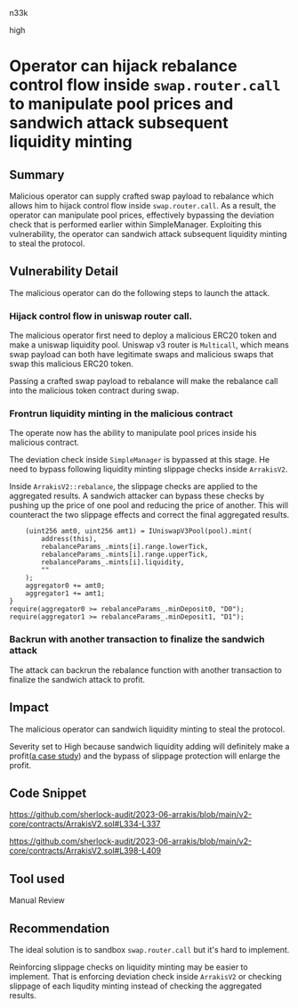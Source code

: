 n33k

high

# Operator can hijack rebalance control flow inside `swap.router.call` to manipulate pool prices and sandwich attack subsequent liquidity minting

## Summary

Malicious operator can supply crafted swap payload to rebalance which allows him to hijack control flow inside `swap.router.call`.
As a result, the operator can manipulate pool prices, effectively bypassing the deviation check that is performed earlier within SimpleManager. Exploiting this vulnerability, the operator can sandwich attack subsequent liquidity minting to steal the protocol.

## Vulnerability Detail

The malicious operator can do the following steps to launch the attack.

### Hijack control flow in uniswap router call.

The malicious operator first need to deploy a malicious ERC20 token and make a uniswap liquidity pool. Uniswap v3 router is `Multicall`, which means swap payload can both have legitimate swaps and malicious swaps that swap this malicious ERC20 token.

Passing a crafted swap payload to rebalance will make the rebalance call into the malicious token contract during swap. 

### Frontrun liquidity minting in the malicious contract

The operate now has the ability to manipulate pool prices inside his malicious contract.

The deviation check inside `SimpleManager` is bypassed at this stage. He need to bypass following liquidity minting slippage checks inside `ArrakisV2`.

Inside `ArrakisV2::rebalance`, the slippage checks are applied to the aggregated results. A sandwich attacker can bypass these checks by pushing up the price of one pool and reducing the price of another. This will counteract the two slippage effects and correct the final aggregated results.

```solidity
    (uint256 amt0, uint256 amt1) = IUniswapV3Pool(pool).mint(
        address(this),
        rebalanceParams_.mints[i].range.lowerTick,
        rebalanceParams_.mints[i].range.upperTick,
        rebalanceParams_.mints[i].liquidity,
        ""
    );
    aggregator0 += amt0;
    aggregator1 += amt1;
}
require(aggregator0 >= rebalanceParams_.minDeposit0, "D0");
require(aggregator1 >= rebalanceParams_.minDeposit1, "D1");
```

### Backrun with another transaction to finalize the sandwich attack

The attack can backrun the rebalance function with another transaction to finalize the sandwich attack to profit.

## Impact

The malicious operator can sandwich liquidity minting to steal the protocol.

Severity set to High because sandwich liquidity adding will definitely make a profit([a case study](https://eigenphi.substack.com/p/a-brand-new-sandwich-bot-that-could)) and the bypass of slippage protection will enlarge the profit.

## Code Snippet

https://github.com/sherlock-audit/2023-06-arrakis/blob/main/v2-core/contracts/ArrakisV2.sol#L334-L337

https://github.com/sherlock-audit/2023-06-arrakis/blob/main/v2-core/contracts/ArrakisV2.sol#L398-L409

## Tool used

Manual Review

## Recommendation

The ideal solution is to sandbox `swap.router.call` but it's hard to implement.

Reinforcing slippage checks on liquidity minting may be easier to implement. That is enforcing deviation check inside `ArrakisV2` or checking slippage of each liqudity minting instead of checking the aggregated results.